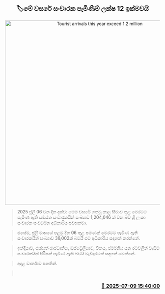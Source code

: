 <p align='center'><b><h2 align='center' title='Tourist arrivals this year exceed 1.2 million'>🏷මේ වසරේ සංචාරක පැමිණීම් ලක්ෂ 12 ඉක්මවයි</h2></b></p>
<p align='center'><img src='https://helakuru.sgp1.cdn.digitaloceanspaces.com/esana/images/lib/tourists-airport.jpg' width='600' alt='Tourist arrivals this year exceed 1.2 million'></p>

> 2025 ජූලි 06 වන දින දක්වා මෙම වසරේ ගතවූ කාල සීමාව තුළ මෙරටට පැමිණ ඇති සමස්ත සංචාරකයින් සංඛ්‍යාව 1,204,046 ක් වන බව ශ්‍රී ලංකා සංචාරක සංවර්ධන අධිකාරිය පවසනවා.

> එසේම, ජූලි මාසයේ පළමු දින 06 තුළ පමණක් මෙරටට පැමිණ ඇති සංචාරකයින් සංඛ්‍යාව 36,002ක් බවයි එම අධිකාරිය සඳහන් කරන්නේ.

> ඉන්දියාව, එක්සත් රාජධානිය, ඔස්ට්‍රේලියාව, චීනය‍, ජර්මනිය යන රටවලින් වැඩිම සංචාරකයින් පිරිසක් පැමිණ ඇති බවයි වැඩිදුරටත් සඳහන් වෙන්නේ.

> අදාළ වාර්තාව පහතින්.

>  



<h3 align='right'><a href='https://www.helakuru.lk/esana/p/111731/'>📅 2025-07-09 15:40:00</a></h3>

